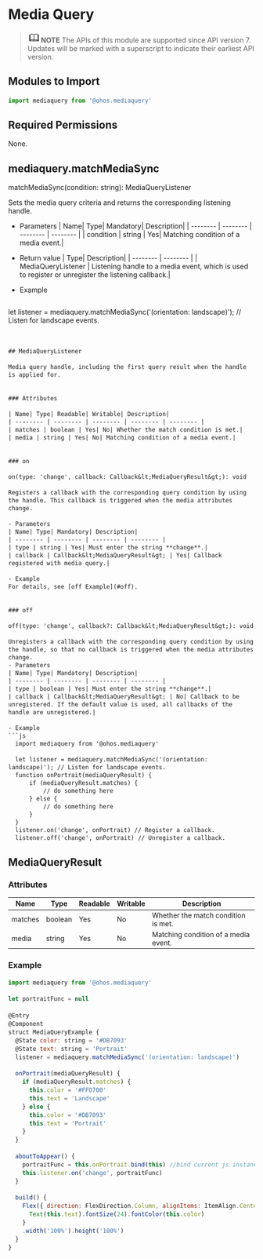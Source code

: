 # Media Query

> ![icon-note.gif](public_sys-resources/icon-note.gif)**NOTE**
> The APIs of this module are supported since API version 7. Updates will be marked with a superscript to indicate their earliest API version.


## Modules to Import

```js
import mediaquery from '@ohos.mediaquery'
```


## Required Permissions

None.


## mediaquery.matchMediaSync

matchMediaSync(condition: string): MediaQueryListener

Sets the media query criteria and returns the corresponding listening handle.

- Parameters
  | Name| Type| Mandatory| Description| 
  | -------- | -------- | -------- | -------- |
  | condition | string | Yes| Matching condition of a media event.| 

- Return value
  | Type| Description| 
  | -------- | -------- |
  | MediaQueryListener | Listening handle to a media event, which is used to register or unregister the listening callback.| 

- Example
  ```js
let listener = mediaquery.matchMediaSync('(orientation: landscape)'); // Listen for landscape events.
  ```


## MediaQueryListener

Media query handle, including the first query result when the handle is applied for.


### Attributes

| Name| Type| Readable| Writable| Description| 
| -------- | -------- | -------- | -------- | -------- |
| matches | boolean | Yes| No| Whether the match condition is met.| 
| media | string | Yes| No| Matching condition of a media event.| 


### on

on(type: 'change', callback: Callback&lt;MediaQueryResult&gt;): void

Registers a callback with the corresponding query condition by using the handle. This callback is triggered when the media attributes change.

- Parameters
  | Name| Type| Mandatory| Description| 
  | -------- | -------- | -------- | -------- |
  | type | string | Yes| Must enter the string **change**.| 
  | callback | Callback&lt;MediaQueryResult&gt; | Yes| Callback registered with media query.| 

- Example
  For details, see [off Example](#off).


### off

off(type: 'change', callback?: Callback&lt;MediaQueryResult&gt;): void

Unregisters a callback with the corresponding query condition by using the handle, so that no callback is triggered when the media attributes change.
- Parameters
  | Name| Type| Mandatory| Description| 
  | -------- | -------- | -------- | -------- |
  | type | boolean | Yes| Must enter the string **change**.| 
  | callback | Callback&lt;MediaQueryResult&gt; | No| Callback to be unregistered. If the default value is used, all callbacks of the handle are unregistered.| 

- Example
  ```js
    import mediaquery from '@ohos.mediaquery'
    
    let listener = mediaquery.matchMediaSync('(orientation: landscape)'); // Listen for landscape events.
    function onPortrait(mediaQueryResult) {
        if (mediaQueryResult.matches) {
            // do something here
        } else {
            // do something here
        }
    }
    listener.on('change', onPortrait) // Register a callback.
    listener.off('change', onPortrait) // Unregister a callback.
  ```


## MediaQueryResult


### Attributes

| Name| Type| Readable| Writable| Description| 
| -------- | -------- | -------- | -------- | -------- |
| matches | boolean | Yes| No| Whether the match condition is met.| 
| media | string | Yes| No| Matching condition of a media event.| 


### Example

```js
import mediaquery from '@ohos.mediaquery'

let portraitFunc = null

@Entry
@Component
struct MediaQueryExample {
  @State color: string = '#DB7093'
  @State text: string = 'Portrait'
  listener = mediaquery.matchMediaSync('(orientation: landscape)')

  onPortrait(mediaQueryResult) {
    if (mediaQueryResult.matches) {
      this.color = '#FFD700'
      this.text = 'Landscape'
    } else {
      this.color = '#DB7093'
      this.text = 'Portrait'
    }
  }

  aboutToAppear() {
    portraitFunc = this.onPortrait.bind(this) //bind current js instance
    this.listener.on('change', portraitFunc)
  }

  build() {
    Flex({ direction: FlexDirection.Column, alignItems: ItemAlign.Center, justifyContent: FlexAlign.Center }) {
      Text(this.text).fontSize(24).fontColor(this.color)
    }
    .width('100%').height('100%')
  }
}
```
